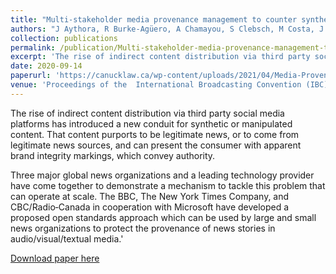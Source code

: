 ```yaml
---
title: "Multi-stakeholder media provenance management to counter synthetic media risks in news publishing"
authors: "J Aythora, R Burke-Agüero, A Chamayou, S Clebsch, M Costa, J Deutscher, N Earnshaw, L Ellis, P England, C Fournet, M Gaylor, C Halford, E Horvitz, A Jenks, K Kane, M Lavallee, S Lowenstein, B MacCormack, H Malvar, S O’Brien, J Parnall, EM Redmiles, <b>A Shamis<\b>, I Sharma, J Stokes, S Wenker, A Zaman"
collection: publications
permalink: /publication/Multi-stakeholder-media-provenance-management-to-counter-synthetic-media-risks-in-news-publishing
excerpt: 'The rise of indirect content distribution via third party social media platforms has introduced a new conduit for synthetic or manipulated content. That content purports to be legitimate news, or to come from legitimate news sources, and can present the consumer with apparent brand integrity markings, which convey authority.'
date: 2020-09-14
paperurl: 'https://canucklaw.ca/wp-content/uploads/2021/04/Media-Provenance-Countering-Synthetic-Media.pdf'
venue: 'Proceedings of the  International Broadcasting Convention (IBC)'
---
```

The rise of indirect content distribution via third party social media platforms has introduced a new conduit for synthetic or manipulated content. That content purports to be legitimate news, or to come from legitimate news sources, and can present the consumer with apparent brand integrity markings, which convey authority.

Three major global news organizations and a leading technology provider have come together to demonstrate a mechanism to tackle this problem that can operate at scale. The BBC, The New York Times Company, and CBC/Radio‐Canada in cooperation with Microsoft have developed a proposed open standards approach which can be used by large and small news organizations to protect the provenance of news stories in audio/visual/textual media.'

[Download paper here](https://dl.acm.org/doi/pdf/10.1145/3458305.3459599)